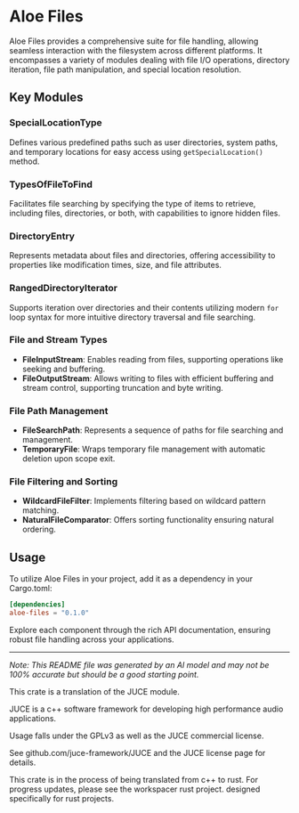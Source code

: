 # Aloe Files

Aloe Files provides a comprehensive suite for file handling, allowing seamless interaction with the filesystem across different platforms. It encompasses a variety of modules dealing with file I/O operations, directory iteration, file path manipulation, and special location resolution.

## Key Modules

### SpecialLocationType
Defines various predefined paths such as user directories, system paths, and temporary locations for easy access using `getSpecialLocation()` method.

### TypesOfFileToFind
Facilitates file searching by specifying the type of items to retrieve, including files, directories, or both, with capabilities to ignore hidden files.

### DirectoryEntry
Represents metadata about files and directories, offering accessibility to properties like modification times, size, and file attributes.

### RangedDirectoryIterator
Supports iteration over directories and their contents utilizing modern `for` loop syntax for more intuitive directory traversal and file searching.

### File and Stream Types
- **FileInputStream**: Enables reading from files, supporting operations like seeking and buffering.
- **FileOutputStream**: Allows writing to files with efficient buffering and stream control, supporting truncation and byte writing.

### File Path Management
- **FileSearchPath**: Represents a sequence of paths for file searching and management.
- **TemporaryFile**: Wraps temporary file management with automatic deletion upon scope exit.

### File Filtering and Sorting
- **WildcardFileFilter**: Implements filtering based on wildcard pattern matching.
- **NaturalFileComparator**: Offers sorting functionality ensuring natural ordering.

## Usage

To utilize Aloe Files in your project, add it as a dependency in your Cargo.toml:

```toml
[dependencies]
aloe-files = "0.1.0"
```

Explore each component through the rich API documentation, ensuring robust file handling across your applications.

---

*Note: This README file was generated by an AI model and may not be 100% accurate but should be a good starting point.*

This crate is a translation of the JUCE module.

JUCE is a c++ software framework for developing high performance audio applications.

Usage falls under the GPLv3 as well as the JUCE commercial license.

See github.com/juce-framework/JUCE and the JUCE license page for details.

This crate is in the process of being translated from c++ to rust. For progress updates, please see the workspacer rust project. designed specifically for rust projects.

